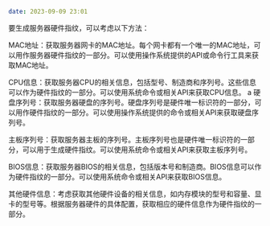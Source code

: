 ```yaml
date: 2023-09-09 23:01
```


要生成服务器硬件指纹，可以考虑以下方法：

MAC地址：获取服务器网卡的MAC地址。每个网卡都有一个唯一的MAC地址，可以用作服务器硬件指纹的一部分。可以使用操作系统提供的API或命令行工具来获取MAC地址。

CPU信息：获取服务器CPU的相关信息，包括型号、制造商和序列号。这些信息可以作为硬件指纹的一部分。可以使用系统命令或相关API来获取CPU信息。
a
硬盘序列号：获取服务器硬盘的序列号。硬盘序列号是硬件唯一标识符的一部分，可以用作硬件指纹的一部分。可以使用操作系统提供的命令或相关API来获取硬盘序列号。

主板序列号：获取服务器主板的序列号。主板序列号也是硬件唯一标识符的一部分，可以用于生成硬件指纹。可以使用系统命令或相关API来获取主板序列号。

BIOS信息：获取服务器BIOS的相关信息，包括版本号和制造商。BIOS信息可以作为硬件指纹的一部分。可以使用系统命令或相关API来获取BIOS信息。

其他硬件信息：考虑获取其他硬件设备的相关信息，如内存模块的型号和容量、显卡的型号等。根据服务器硬件的具体配置，获取相应的硬件信息作为硬件指纹的一部分。

